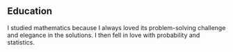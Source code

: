 ## Education

I studied mathematics because I always loved its problem-solving
challenge and elegance in the solutions. I then fell in love with
probability and statistics.
